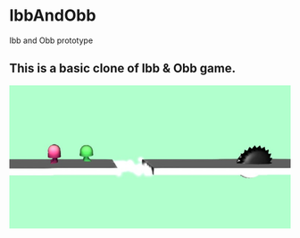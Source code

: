 # IbbAndObb
Ibb and Obb prototype


## This is a basic clone of Ibb & Obb game.

![Ready To Play](https://github.com/taycpu/IbbAndObb/blob/main/ibbobb.jpg)

